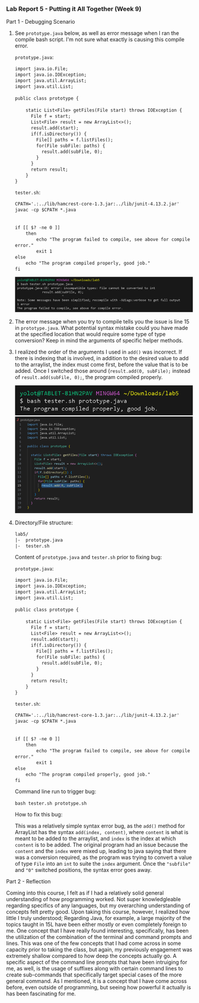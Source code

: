 ### Lab Report 5 - Putting it All Together (Week 9)

Part 1 - Debugging Scenario

1.	
	See ``prototype.java`` below, as well as error message when I ran the compile bash script. I'm not sure what exactly is causing this compile error.
	
	``prototype.java``:
	```
	import java.io.File;
	import java.io.IOException;
	import java.util.ArrayList;
	import java.util.List;
	
	public class prototype {
	
		static List<File> getFiles(File start) throws IOException {
		  File f = start;
		  List<File> result = new ArrayList<>();
		  result.add(start);
		  if(f.isDirectory()) {
		    File[] paths = f.listFiles();
		    for(File subFile: paths) {
		      result.add(subFile, 0);
		    }
		  }
		  return result;
		}
	}
	```
	
	``tester.sh``:
	```
	CPATH='.:../lib/hamcrest-core-1.3.jar:../lib/junit-4.13.2.jar'
	javac -cp $CPATH *.java
	
	
	if [[ $? -ne 0 ]]
	    then
	        echo "The program failed to compile, see above for compile error."
	        exit 1
 	else
 	    echo "The program compiled properly, good job."
	fi
	```
	![Image](lab5_1.png)
	
	
2. 
	The error message when you try to compile tells you the issue is line 15 in ``prototype.java``. What potential syntax mistake could you have made at the specified location that would require some type of type conversion? Keep in mind the arguments of specific helper methods.

3. 
   	I realized the order of the arguments I used in ``add()`` was incorrect. If there is indexing that is involved, in addition to the desired value to add to the arraylist, the index must come first, before the value that is to be added. Once I switched those around (``result.add(0, subFile);`` instead of ``result.add(subFile, 0);``, the program compiled properly.

   ![Image](lab5.2.png)
   ![Image](lab5.3.png)
	    
   
4. 
	Directory/File structure:
	```
	lab5/
	|-  prototype.java
	|-  tester.sh
	```
 	Content of ``prototype.java`` and ``tester.sh`` prior to fixing bug:

	``prototype.java``:
	```
	import java.io.File;
	import java.io.IOException;
	import java.util.ArrayList;
	import java.util.List;
	
	public class prototype {
	
		static List<File> getFiles(File start) throws IOException {
		  File f = start;
		  List<File> result = new ArrayList<>();
		  result.add(start);
		  if(f.isDirectory()) {
		    File[] paths = f.listFiles();
		    for(File subFile: paths) {
		      result.add(subFile, 0);
		    }
		  }
		  return result;
		}
	}
	```
	
	``tester.sh``:
	```
	CPATH='.:../lib/hamcrest-core-1.3.jar:../lib/junit-4.13.2.jar'
	javac -cp $CPATH *.java
	
	
	if [[ $? -ne 0 ]]
	    then
	        echo "The program failed to compile, see above for compile error."
	        exit 1
 	else
 	    echo "The program compiled properly, good job."
	fi
	```
 	Command line run to trigger bug:

	``bash tester.sh prototype.sh``
	
 	How to fix this bug:

	This was a relatively simple syntax error bug, as the ``add()`` method for ArrayList has the syntax ``add(index, content)``, where ``content`` is what is meant to be added to the arraylist, and ``index`` is the index at which ``content`` is to be added. The original program had an issue because the ``content`` and the ``index`` were mixed up, leading to java saying that there was a conversion required, as the program was trying to convert a value of type ``File`` into an ``int`` to suite the ``index`` argument. Once the ``"subfile"`` and ``"0"`` switched positions, the syntax error goes away.


Part 2 - Reflection

Coming into this course, I felt as if I had a relatively solid general understanding of how programming worked. Not super knowledgleable regarding specifics of any languages, but my overarching understanding of concepts felt pretty good. Upon taking this course, however, I realized how little I truly understood; Regarding Java, for example, a large majority of the topics taught in 15L have been either mostly or even completely foreign to me.
One concept that I have really found interesting, specifically, has been the utilization of the combination of the terminal and command prompts and lines. This was one of the few concepts that I had come across in some capacity prior to taking the class, but again, my previously engagement was extremely shallow compared to how deep the concepts actually go. A specific aspect of the command line prompts that have been intruiging for me, as well, is the usage of suffixes along with certain command lines to create sub-commands that specifically target special cases of the more general command. As I mentioned, it is a concept that I have come across before, even outside of programming, but seeing how powerful it actually is has been fascinating for me.
